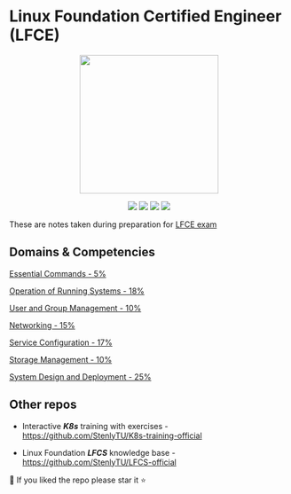 # Linux Foundation Certified Engineer (LFCE)

<p align="center">
  <a href="https://kubernetes.io/" title="Redirect to Kubernetes page">
    <img src="https://training.linuxfoundation.org/wp-content/uploads/2019/03/600x600_LFCE-1-300x270.png" width="250" />
  </a>
</p>

<p align="center">
  <img src="https://img.shields.io/badge/contributions-welcome-brightgreen.svg">
  <img src="https://img.shields.io/github/issues-pr/StenlyTU/LFCE-official">
  <img src="https://img.shields.io/github/stars/StenlyTU/LFCE-official?style=social">
  <img src="https://img.shields.io/github/forks/StenlyTU/LFCE-official?style=social">
</p>

These are notes taken during preparation for [LFCE exam](https://training.linuxfoundation.org/certification/linux-foundation-certified-engineer-lfce/)


## Domains & Competencies

[Essential Commands - 5%](stuff/LFCE_EssentialCommands.md)

[Operation of Running Systems - 18%](stuff/LFCE_OperationofRunningSystems.md)

[User and Group Management - 10%](stuff/LFCE_UserandGroupManagement.md)

[Networking - 15%](stuff/LFCE_Networking.md)

[Service Configuration - 17%](stuff/LFCE_ServiceConfiguration.md)

[Storage Management - 10%](stuff/LFCE_StorageManagement.md)

[System Design and Deployment - 25%](stuff/LFCE_DesignandDeployment.md)

##  Other repos  ##

* Interactive ***K8s*** training with exercises - https://github.com/StenlyTU/K8s-training-official

* Linux Foundation ***LFCS*** knowledge base - https://github.com/StenlyTU/LFCS-official

:checkered_flag: If you liked the repo please star it :star: